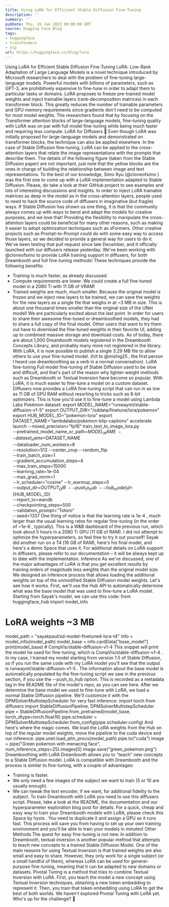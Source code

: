 ```yaml
---
title: Using LoRA for Efficient Stable Diffusion Fine-Tuning
description: ''
summary: ''
pubDate: Thu, 26 Jan 2023 00:00:00 GMT
source: Hugging Face Blog
tags:
- huggingface
- transformers
- nlp
url: https://huggingface.co/blog/lora
---
```


Using LoRA for Efficient Stable Diffusion Fine-Tuning
LoRA: Low-Rank Adaptation of Large Language Models is a novel technique introduced by Microsoft researchers to deal with the problem of fine-tuning large-language models. Powerful models with billions of parameters, such as GPT-3, are prohibitively expensive to fine-tune in order to adapt them to particular tasks or domains. LoRA proposes to freeze pre-trained model weights and inject trainable layers (rank-decomposition matrices) in each transformer block. This greatly reduces the number of trainable parameters and GPU memory requirements since gradients don't need to be computed for most model weights. The researchers found that by focusing on the Transformer attention blocks of large-language models, fine-tuning quality with LoRA was on par with full model fine-tuning while being much faster and requiring less compute.
LoRA for Diffusers 🧨
Even though LoRA was initially proposed for large-language models and demonstrated on transformer blocks, the technique can also be applied elsewhere. In the case of Stable Diffusion fine-tuning, LoRA can be applied to the cross-attention layers that relate the image representations with the prompts that describe them. The details of the following figure (taken from the Stable Diffusion paper) are not important, just note that the yellow blocks are the ones in charge of building the relationship between image and text representations.
To the best of our knowledge, Simo Ryu (@cloneofsimo
) was the first one to come up with a LoRA implementation adapted to Stable Diffusion. Please, do take a look at their GitHub project to see examples and lots of interesting discussions and insights.
In order to inject LoRA trainable matrices as deep in the model as in the cross-attention layers, people used to need to hack the source code of diffusers in imaginative (but fragile) ways. If Stable Diffusion has shown us one thing, it is that the community always comes up with ways to bend and adapt the models for creative purposes, and we love that! Providing the flexibility to manipulate the cross-attention layers could be beneficial for many other reasons, such as making it easier to adopt optimization techniques such as xFormers. Other creative projects such as Prompt-to-Prompt could do with some easy way to access those layers, so we decided to provide a general way for users to do it. We've been testing that pull request since late December, and it officially launched with our diffusers release yesterday.
We've been working with @cloneofsimo
to provide LoRA training support in diffusers, for both Dreambooth and full fine-tuning methods! These techniques provide the following benefits:
- Training is much faster, as already discussed.
- Compute requirements are lower. We could create a full fine-tuned model in a 2080 Ti with 11 GB of VRAM!
- Trained weights are much, much smaller. Because the original model is frozen and we inject new layers to be trained, we can save the weights for the new layers as a single file that weighs in at ~3 MB in size. This is about one thousand times smaller than the original size of the UNet model!
We are particularly excited about the last point. In order for users to share their awesome fine-tuned or dreamboothed models, they had to share a full copy of the final model. Other users that want to try them out have to download the fine-tuned weights in their favorite UI, adding up to combined massive storage and download costs. As of today, there are about 1,000 Dreambooth models registered in the Dreambooth Concepts Library, and probably many more not registered in the library.
With LoRA, it is now possible to publish a single 3.29 MB file to allow others to use your fine-tuned model.
(h/t to @mishig25
, the first person I heard use dreamboothing as a verb in a normal conversation).
LoRA fine-tuning
Full model fine-tuning of Stable Diffusion used to be slow and difficult, and that's part of the reason why lighter-weight methods such as Dreambooth or Textual Inversion have become so popular. With LoRA, it is much easier to fine-tune a model on a custom dataset.
Diffusers now provides a LoRA fine-tuning script that can run in as low as 11 GB of GPU RAM without resorting to tricks such as 8-bit optimizers. This is how you'd use it to fine-tune a model using Lambda Labs Pokémon dataset:
export MODEL_NAME="runwayml/stable-diffusion-v1-5"
export OUTPUT_DIR="/sddata/finetune/lora/pokemon"
export HUB_MODEL_ID="pokemon-lora"
export DATASET_NAME="lambdalabs/pokemon-blip-captions"
accelerate launch --mixed_precision="fp16" train_text_to_image_lora.py \
--pretrained_model_name_or_path=$MODEL_NAME \
--dataset_name=$DATASET_NAME \
--dataloader_num_workers=8 \
--resolution=512 --center_crop --random_flip \
--train_batch_size=1 \
--gradient_accumulation_steps=4 \
--max_train_steps=15000 \
--learning_rate=1e-04 \
--max_grad_norm=1 \
--lr_scheduler="cosine" --lr_warmup_steps=0 \
--output_dir=${OUTPUT_DIR} \
--push_to_hub \
--hub_model_id=${HUB_MODEL_ID} \
--report_to=wandb \
--checkpointing_steps=500 \
--validation_prompt="Totoro" \
--seed=1337
One thing of notice is that the learning rate is 1e-4
, much larger than the usual learning rates for regular fine-tuning (in the order of ~1e-6
, typically). This is a W&B dashboard of the previous run, which took about 5 hours in a 2080 Ti GPU (11 GB of RAM). I did not attempt to optimize the hyperparameters, so feel free to try it out yourself! Sayak did another run on a T4 (16 GB of RAM), here's his final model, and here's a demo Space that uses it.
For additional details on LoRA support in diffusers, please refer to our documentation – it will be always kept up to date with the implementation.
Inference
As we've discussed, one of the major advantages of LoRA is that you get excellent results by training orders of magnitude less weights than the original model size. We designed an inference process that allows loading the additional weights on top of the unmodified Stable Diffusion model weights. Let's see how it works.
First, we'll use the Hub API to automatically determine what was the base model that was used to fine-tune a LoRA model. Starting from Sayak's model, we can use this code:
from huggingface_hub import model_info
# LoRA weights ~3 MB
model_path = "sayakpaul/sd-model-finetuned-lora-t4"
info = model_info(model_path)
model_base = info.cardData["base_model"]
print(model_base) # CompVis/stable-diffusion-v1-4
This snippet will print the model he used for fine-tuning, which is CompVis/stable-diffusion-v1-4
. In my case, I trained my model starting from version 1.5 of Stable Diffusion, so if you run the same code with my LoRA model you'll see that the output is runwayml/stable-diffusion-v1-5
.
The information about the base model is automatically populated by the fine-tuning script we saw in the previous section, if you use the --push_to_hub
option. This is recorded as a metadata tag in the README
file of the model's repo, as you can see here.
After we determine the base model we used to fine-tune with LoRA, we load a normal Stable Diffusion pipeline. We'll customize it with the DPMSolverMultistepScheduler
for very fast inference:
import torch
from diffusers import StableDiffusionPipeline, DPMSolverMultistepScheduler
pipe = StableDiffusionPipeline.from_pretrained(model_base, torch_dtype=torch.float16)
pipe.scheduler = DPMSolverMultistepScheduler.from_config(pipe.scheduler.config)
And here's where the magic comes. We load the LoRA weights from the Hub on top of the regular model weights, move the pipeline to the cuda device and run inference:
pipe.unet.load_attn_procs(model_path)
pipe.to("cuda")
image = pipe("Green pokemon with menacing face", num_inference_steps=25).images[0]
image.save("green_pokemon.png")
Dreamboothing with LoRA
Dreambooth allows you to "teach" new concepts to a Stable Diffusion model. LoRA is compatible with Dreambooth and the process is similar to fine-tuning, with a couple of advantages:
- Training is faster.
- We only need a few images of the subject we want to train (5 or 10 are usually enough).
- We can tweak the text encoder, if we want, for additional fidelity to the subject.
To train Dreambooth with LoRA you need to use this diffusers script. Please, take a look at the README, the documentation and our hyperparameter exploration blog post for details.
For a quick, cheap and easy way to train your Dreambooth models with LoRA, please check this Space by hysts
. You need to duplicate it and assign a GPU so it runs fast. This process will save you from having to set up your own training environment and you'll be able to train your models in minutes!
Other Methods
The quest for easy fine-tuning is not new. In addition to Dreambooth, textual inversion is another popular method that attempts to teach new concepts to a trained Stable Diffusion Model. One of the main reasons for using Textual Inversion is that trained weights are also small and easy to share. However, they only work for a single subject (or a small handful of them), whereas LoRA can be used for general-purpose fine-tuning, meaning that it can be adapted to new domains or datasets.
Pivotal Tuning is a method that tries to combine Textual Inversion with LoRA. First, you teach the model a new concept using Textual Inversion techniques, obtaining a new token embedding to represent it. Then, you train that token embedding using LoRA to get the best of both worlds.
We haven't explored Pivotal Tuning with LoRA yet. Who's up for the challenge? 🤗